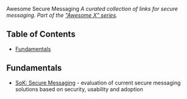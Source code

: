  Awesome Secure Messaging
*A curated collection of links for secure messaging. Part of the ["Awesome X" series](https://github.com/sindresorhus/awesome).*

## Table of Contents

- [Fundamentals](#fundamentals)

## Fundamentals

- [SoK: Secure Messaging](http://cacr.uwaterloo.ca/techreports/2015/cacr2015-02.pdf) - evaluation of current secure messaging solutions based on security, usability and adoption
